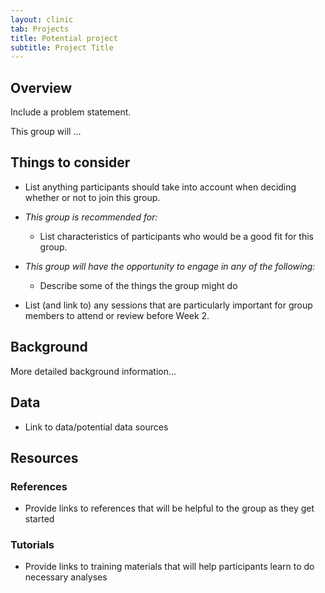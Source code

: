 ```yaml
---
layout: clinic
tab: Projects
title: Potential project
subtitle: Project Title
---
```


## Overview

Include a problem statement.

This group will ...

## Things to consider

- List anything participants should take into account when deciding whether or not to join this group.

- _This group is recommended for:_
    - List characteristics of participants who would be a good fit for this group.

- _This group will have the opportunity to engage in any of the following:_
    - Describe some of the things the group might do

- List (and link to) any sessions that are particularly important for group members to attend or review before Week 2.

## Background

More detailed background information...

## Data

- Link to data/potential data sources

## Resources

### References

- Provide links to references that will be helpful to the group as they get started

### Tutorials

- Provide links to training materials that will help participants learn to do necessary analyses
